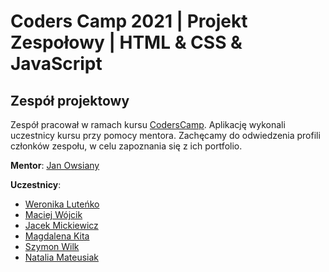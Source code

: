 # Coders Camp 2021 | Projekt Zespołowy | HTML & CSS & JavaScript

## Zespół projektowy

Zespół pracował w ramach kursu [CodersCamp](https://www.coderscamp.pl/).
Aplikację wykonali uczestnicy kursu przy pomocy mentora.
Zachęcamy do odwiedzenia profili członków zespołu, w celu zapoznania się z ich portfolio.

**Mentor**: [Jan Owsiany](https://github.com/janowsiany)

**Uczestnicy**:

- [Weronika Luteńko](https://github.com/vera98d/)
- [Maciej Wójcik](https://github.com/cherrycoke2l)
- [Jacek Mickiewicz](https://github.com/JaCoWymowny)
- [Magdalena Kita](https://github.com/MagdalenaKita)
- [Szymon Wilk](https://github.com/stimon27)
- [Natalia Mateusiak](https://github.com/natimati)